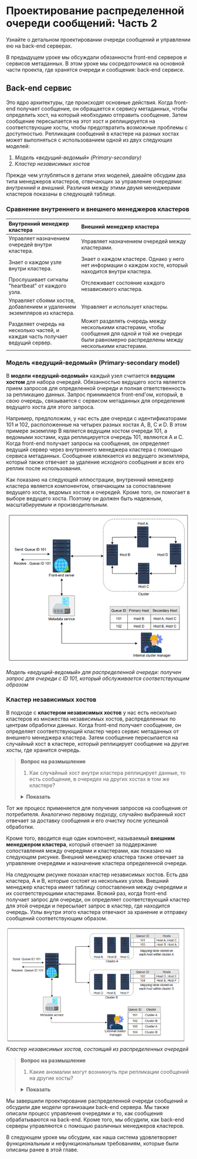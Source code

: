 
# Проектирование распределенной очереди сообщений: Часть 2
Узнайте о детальном проектировании очереди сообщений и управлении ею на back-end серверах.

В предыдущем уроке мы обсуждали обязанности front-end серверов и сервисов метаданных. В этом уроке мы сосредоточимся на основной части проекта, где хранятся очереди и сообщения: back-end сервисе.

## <a id="back-end-сервис"></a>Back-end сервис
Это ядро архитектуры, где происходят основные действия. Когда front-end получает сообщение, он обращается к сервису метаданных, чтобы определить хост, на который необходимо отправить сообщение. Затем сообщение пересылается на этот хост и реплицируется на соответствующие хосты, чтобы предотвратить возможные проблемы с доступностью. Репликация сообщений в кластере на разных хостах может выполняться с использованием одной из двух следующих моделей:

1.  *Модель «ведущий-ведомый» (Primary-secondary)*
2.  *Кластер независимых хостов*

Прежде чем углубляться в детали этих моделей, давайте обсудим два типа менеджеров кластеров, отвечающих за управление очередями: *внутренний* и *внешний*. Различия между этими двумя менеджерами кластеров показаны в следующей таблице.

### Сравнение внутреннего и внешнего менеджеров кластеров

| **Внутренний менеджер кластера** | **Внешний менеджер кластера** |
| :--- | :--- |
| Управляет назначением очередей внутри кластера. | Управляет назначением очередей между кластерами. |
| Знает о каждом узле внутри кластера. | Знает о каждом кластере. Однако у него нет информации о каждом хосте, который находится внутри кластера. |
| Прослушивает сигналы "heartbeat" от каждого узла. | Отслеживает состояние каждого независимого кластера. |
| Управляет сбоями хостов, добавлением и удалением экземпляров из кластера. | Управляет и использует кластеры. |
| Разделяет очередь на несколько частей, и каждая часть получает ведущий сервер. | Может разделять очередь между несколькими кластерами, чтобы сообщения для одной и той же очереди были равномерно распределены между несколькими кластерами. |

### <a id="модель-ведущий-ведомый"></a>Модель «ведущий-ведомый» (Primary-secondary model)
В **модели «ведущий-ведомый»** каждый узел считается **ведущим хостом** для набора очередей. Обязанностью ведущего хоста является прием запросов для определенной очереди и полная ответственность за репликацию данных. Запрос принимается front-end'ом, который, в свою очередь, связывается с сервисом метаданных для определения ведущего хоста для этого запроса.

Например, предположим, у нас есть две очереди с идентификаторами 101 и 102, расположенные на четырех разных хостах A, B, C и D. В этом примере экземпляр B является ведущим хостом очереди 101, а ведомыми хостами, куда реплицируется очередь 101, являются A и C. Когда front-end получает запросы на сообщения, он определяет ведущий сервер через внутреннего менеджера кластера с помощью сервиса метаданных. Сообщение извлекается из ведущего экземпляра, который также отвечает за удаление исходного сообщения и всех его реплик после использования.

Как показано на следующей иллюстрации, внутренний менеджер кластера является компонентом, отвечающим за сопоставление ведущего хоста, ведомых хостов и очередей. Кроме того, он помогает в выборе ведущего хоста. Поэтому он должен быть надежным, масштабируемым и производительным.

![img_9.png](img_9.png)

*Модель «ведущий-ведомый» для распределенной очереди: получен запрос для очереди с ID 101, который обслуживается соответствующим образом*

### <a id="кластер-независимых-хостов"></a>Кластер независимых хостов
В подходе с **кластером независимых хостов** у нас есть несколько кластеров из множества независимых хостов, распределенных по центрам обработки данных. Когда front-end получает сообщение, он определяет соответствующий кластер через сервис метаданных от внешнего менеджера кластера. Затем сообщение пересылается на случайный хост в кластере, который реплицирует сообщение на другие хосты, где хранится очередь.

> **Вопрос на размышление**
>
> 1.  Как случайный хост внутри кластера реплицирует данные, то есть сообщения, в очередях на других хостах в том же кластере?
> <details>
>  <summary><b>Показать</b></summary>
> Каждый узел состоит из сопоставления между очередями и узлами внутри кластера, что упрощает репликацию.
>
> Предположим, что у нас есть кластер, скажем, Y, с узлами A, B и C. В этом кластере есть две очереди с идентификаторами 101 и 103, хранящимися на разных узлах, как показано в следующей таблице. Эта таблица хранится на каждом узле в кластере Y. Когда случайный узел получает сообщение, скажем, узел C, для очереди, имеющей идентификатор 103, узел C реплицирует это сообщение на других узлах, где хранится очередь 103, то есть на узлах A и B.
>![img_10.png](img_10.png)
>  </details>
Тот же процесс применяется для получения запросов на сообщения от потребителя. Аналогично первому подходу, случайно выбранный хост отвечает за доставку сообщения и его очистку после успешной обработки.

Кроме того, вводится еще один компонент, называемый **внешним менеджером кластера**, который отвечает за поддержание сопоставления между очередями и кластерами, как показано на следующем рисунке. Внешний менеджер кластера также отвечает за управление очередями и назначение кластера определенной очереди.

На следующем рисунке показан кластер независимых хостов. Есть два кластера, A и B, которые состоят из нескольких узлов. Внешний менеджер кластера имеет таблицу сопоставления между очередями и их соответствующими кластерами. Всякий раз, когда front-end получает запрос для очереди, он определяет соответствующий кластер для этой очереди и пересылает запрос в кластер, где находится очередь. Узлы внутри этого кластера отвечают за хранение и отправку сообщений соответствующим образом.

![img_11.png](img_11.png)
*Кластер независимых хостов, состоящий из распределенных очередей*

> **Вопрос на размышление**
>
> 1.  Какие аномалии могут возникнуть при репликации сообщений на другие хосты?
> <details>
>  <summary><b>Показать</b></summary>
> Существует два способа репликации сообщений в очереди, размещенной на нескольких хостах.
>
>  1 Синхронная репликация
> 
>  2 Асинхронная репликация
> 
>  При синхронной репликации основной хост отвечает за репликацию сообщения во все соответствующие очереди на других хостах. После подтверждения от дополнительных хостов основной хост уведомляет клиента о получении сообщений. При таком подходе сообщения остаются согласованными во всех репликах очередей; однако это приводит к дополнительной задержке обмена данными и приводит к частичной или полной недоступности во время проведения выборов для продвижения вторичного сообщения в качестве основного.
>
> При асинхронной репликации, как только основной хост получает сообщения, он подтверждает связь с клиентом и на следующем шаге начинает реплицировать сообщение на других хостах. Этот подход сопряжен с другими проблемами, такими как задержка репликации и проблемы с согласованностью.
>
> Исходя из потребностей приложения, мы можем выбрать то или иное.
>  </details>


Мы завершили проектирование распределенной очереди сообщений и обсудили две модели организации back-end сервера. Мы также описали процесс управления очередями и то, как сообщения обрабатываются на back-end. Кроме того, мы обсудили, как back-end серверы управляются с помощью различных менеджеров кластеров.

В следующем уроке мы обсудим, как наша система удовлетворяет функциональным и нефункциональным требованиям, которые были описаны ранее в этой главе.
